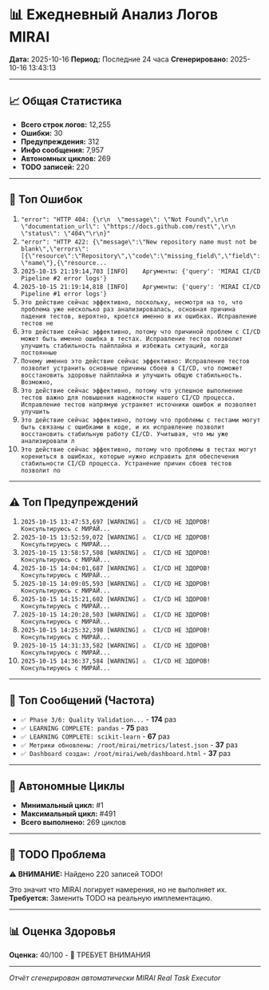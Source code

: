 # 📊 Ежедневный Анализ Логов MIRAI

**Дата:** 2025-10-16
**Период:** Последние 24 часа
**Сгенерировано:** 2025-10-16 13:43:13

---

## 📈 Общая Статистика

- **Всего строк логов:** 12,255
- **Ошибки:** 30
- **Предупреждения:** 312
- **Инфо сообщения:** 7,957
- **Автономных циклов:** 269
- **TODO записей:** 220

---

## 🔴 Топ Ошибок

1. `"error": "HTTP 404: {\r\n  \"message\": \"Not Found\",\r\n  \"documentation_url\": \"https://docs.github.com/rest\",\r\n  \"status\": \"404\"\r\n}"`
2. `"error": "HTTP 422: {\"message\":\"New repository name must not be blank\",\"errors\":[{\"resource\":\"Repository\",\"code\":\"missing_field\",\"field\":\"name\"},{\"resource...`
3. `2025-10-15 21:19:14,703 [INFO]    Аргументы: {'query': 'MIRAI CI/CD Pipeline #2 error logs'}`
4. `2025-10-15 21:19:14,818 [INFO]    Аргументы: {'query': 'MIRAI CI/CD Pipeline #1 error logs'}`
5. `Это действие сейчас эффективно, поскольку, несмотря на то, что проблема уже несколько раз анализировалась, основная причина падения тестов, вероятно, кроется именно в их ошибках. Исправление тестов не`
6. `Это действие сейчас эффективно, потому что причиной проблем с CI/CD может быть именно ошибка в тестах. Исправление тестов позволит улучшить стабильность пайплайна и избежать ситуаций, когда постоянные`
7. `Почему именно это действие сейчас эффективно: Исправление тестов позволит устранить основные причины сбоев в CI/CD, что поможет восстановить здоровье пайплайна и улучшить общую стабильность. Возможно,`
8. `Это действие сейчас эффективно, потому что успешное выполнение тестов важно для повышения надежности нашего CI/CD процесса. Исправление тестов напрямую устраняет источники ошибок и позволяет улучшить `
9. `Это действие сейчас эффективно, потому что проблемы с тестами могут быть связаны с ошибками в коде, и их исправление позволит восстановить стабильную работу CI/CD. Учитывая, что мы уже анализировали л`
10. `Это действие сейчас эффективно, потому что проблемы в тестах могут корениться в ошибках, которые нужно исправить для обеспечения стабильности CI/CD процесса. Устранение причин сбоев тестов позволит по`

---

## ⚠️ Топ Предупреждений

1. `2025-10-15 13:47:53,697 [WARNING] ⚠️  CI/CD НЕ ЗДОРОВ! Консультируюсь с МИРАЙ...`
2. `2025-10-15 13:52:59,072 [WARNING] ⚠️  CI/CD НЕ ЗДОРОВ! Консультируюсь с МИРАЙ...`
3. `2025-10-15 13:58:57,508 [WARNING] ⚠️  CI/CD НЕ ЗДОРОВ! Консультируюсь с МИРАЙ...`
4. `2025-10-15 14:04:01,687 [WARNING] ⚠️  CI/CD НЕ ЗДОРОВ! Консультируюсь с МИРАЙ...`
5. `2025-10-15 14:09:05,593 [WARNING] ⚠️  CI/CD НЕ ЗДОРОВ! Консультируюсь с МИРАЙ...`
6. `2025-10-15 14:15:21,602 [WARNING] ⚠️  CI/CD НЕ ЗДОРОВ! Консультируюсь с МИРАЙ...`
7. `2025-10-15 14:20:28,503 [WARNING] ⚠️  CI/CD НЕ ЗДОРОВ! Консультируюсь с МИРАЙ...`
8. `2025-10-15 14:25:32,398 [WARNING] ⚠️  CI/CD НЕ ЗДОРОВ! Консультируюсь с МИРАЙ...`
9. `2025-10-15 14:31:33,582 [WARNING] ⚠️  CI/CD НЕ ЗДОРОВ! Консультируюсь с МИРАЙ...`
10. `2025-10-15 14:36:37,584 [WARNING] ⚠️  CI/CD НЕ ЗДОРОВ! Консультируюсь с МИРАЙ...`

---

## 💬 Топ Сообщений (Частота)

- `✅ Phase 3/6: Quality Validation...` - **174** раз
- `✅ LEARNING COMPLETE: pandas` - **75** раз
- `✅ LEARNING COMPLETE: scikit-learn` - **67** раз
- `✅ Метрики обновлены: /root/mirai/metrics/latest.json` - **37** раз
- `✅ Dashboard создан: /root/mirai/web/dashboard.html` - **37** раз

---

## 🔄 Автономные Циклы

- **Минимальный цикл:** #1
- **Максимальный цикл:** #491
- **Всего выполнено:** 269 циклов

---

## 🚨 TODO Проблема

⚠️ **ВНИМАНИЕ:** Найдено 220 записей TODO!

Это значит что MIRAI логирует намерения, но не выполняет их.
**Требуется:** Заменить TODO на реальную имплементацию.

---

## 📊 Оценка Здоровья

**Оценка:** 40/100 - 🔴 ТРЕБУЕТ ВНИМАНИЯ

---

*Отчёт сгенерирован автоматически MIRAI Real Task Executor*
